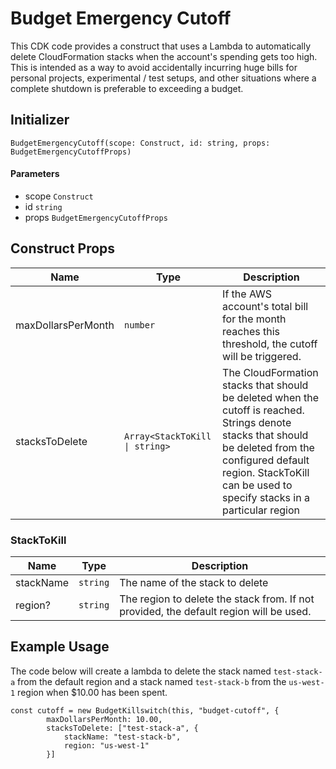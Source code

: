 # Budget Emergency Cutoff

This CDK code provides a construct that uses a Lambda to automatically delete CloudFormation stacks when the account's spending gets too high. This is intended as a way to avoid accidentally incurring huge bills for personal projects, experimental / test setups, and other situations where a complete shutdown is preferable to exceeding a budget.

## Initializer
`BudgetEmergencyCutoff(scope: Construct, id: string, props: BudgetEmergencyCutoffProps)`

#### Parameters
- scope `Construct`
- id `string`
- props `BudgetEmergencyCutoffProps`

## Construct Props
| Name | Type | Description |
| ---- | ---- | ----------- |
| maxDollarsPerMonth | `number` | If the AWS account's total bill for the month reaches this threshold, the cutoff will be triggered. | 
| stacksToDelete | `Array<StackToKill \| string>` | The CloudFormation stacks that should be deleted when the cutoff is reached. Strings denote stacks that should be deleted from the configured default region. StackToKill can be used to specify stacks in a particular region |

### StackToKill
| Name | Type | Description |
| ---- | ---- | ----------- |
| stackName | `string` | The name of the stack to delete | 
| region? | `string` | The region to delete the stack from. If not provided, the default region will be used. |



## Example Usage
The code below will create a lambda to delete the stack named `test-stack-a` from the default region and a stack named `test-stack-b` from the `us-west-1` region when $10.00 has been spent.

```
const cutoff = new BudgetKillswitch(this, "budget-cutoff", {
        maxDollarsPerMonth: 10.00,
        stacksToDelete: ["test-stack-a", {
            stackName: "test-stack-b",
            region: "us-west-1"
        }]
```